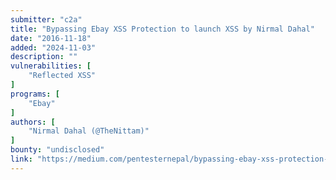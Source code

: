 ```yaml
---
submitter: "c2a"
title: "Bypassing Ebay XSS Protection to launch XSS by Nirmal Dahal"
date: "2016-11-18"
added: "2024-11-03"
description: ""
vulnerabilities: [
    "Reflected XSS"
]
programs: [
    "Ebay"
]
authors: [
    "Nirmal Dahal (@TheNittam)"
]
bounty: "undisclosed"
link: "https://medium.com/pentesternepal/bypassing-ebay-xss-protection-8cf73466ba0f"
---
```




